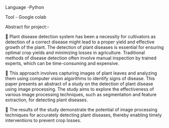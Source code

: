 Language -Python

Tool - Google colab


Abstract for project:-

	Plant disease detection system has been a necessity for cultivators as detection of a correct disease might lead to a proper yield and effective growth of the plant. The detection of plant diseases is essential for ensuring optimal crop yields and minimizing losses in agriculture. Traditional methods of disease detection often involve manual inspection by trained experts, which can be time-consuming and expensive.

	This approach involves capturing images of plant leaves and analyzing them using computer vision algorithms to identify signs of disease. This paper presents an abstract of a study on the detection of plant disease using image processing. The study aims to explore the effectiveness of various image processing techniques, such as segmentation and feature extraction, for detecting plant diseases. 

	The results of the study demonstrate the potential of image processing techniques for accurately detecting plant diseases, thereby enabling timely interventions to prevent crop losses.

